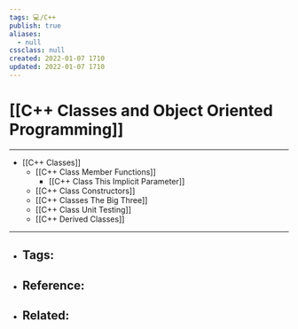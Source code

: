 ```yaml
---
tags: 💻️/C++
publish: true
aliases:
  - null
cssclass: null
created: 2022-01-07 1710
updated: 2022-01-07 1710
---
```


# [[C++ Classes and Object Oriented Programming]]

---

- [[C++ Classes]]
	- [[C++ Class Member Functions]]
		- [[C++ Class This Implicit Parameter]]
	- [[C++ Class Constructors]]
	- [[C++ Classes The Big Three]]
	- [[C++ Class Unit Testing]]
	- [[C++ Derived Classes]]

---

- Tags: 
	- 
- Reference:
	- 
- Related:
	- 
